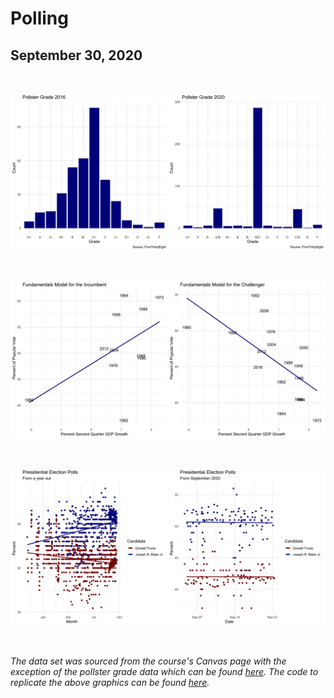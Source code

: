 # Polling
## September 30, 2020

<br>

![](../figures/grade_plot.png)

<br>

![](../figures/fund_plot.png)

<br>

![](../figures/poll_comp_plot.png)

<br>

*The data set was sourced from the course's Canvas page with the exception of the pollster grade data which can be found [here](https://github.com/fivethirtyeight/data/tree/master/pollster-ratings). The code to replicate the above graphics can be found [here](https://github.com/SamuelLowry/gov1347_blog/blob/master/scripts/03-blog.R).*